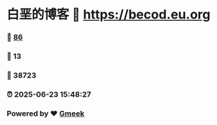 # 白垩的博客 :link: https://becod.eu.org 
### :page_facing_up: [86](https://becod.eu.org/tag.html) 
### :speech_balloon: 13 
### :hibiscus: 38723 
### :alarm_clock: 2025-06-23 15:48:27 
### Powered by :heart: [Gmeek](https://github.com/Meekdai/Gmeek)
